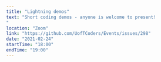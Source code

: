 ```yaml
---
title: "Lightning demos"
text: "Short coding demos - anyone is welcome to present!
"
location: "Zoom"
link: "https://github.com/UofTCoders/Events/issues/298"
date: "2021-02-24"
startTime: "18:00"
endTime: "19:00"
---
```

